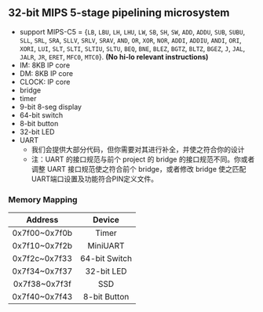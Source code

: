 ## 32-bit MIPS 5-stage pipelining microsystem
- support MIPS-C5 = {`LB`, `LBU`, `LH`, `LHU`, `LW`, `SB`, `SH`, `SW`, `ADD`, `ADDU`, `SUB`, `SUBU`, `SLL`, `SRL`, `SRA`, `SLLV`, `SRLV`, `SRAV`, `AND`, `OR`, `XOR`, `NOR`, `ADDI`, `ADDIU`, `ANDI`, `ORI`, `XORI`, `LUI`, `SLT`, `SLTI`, `SLTIU`, `SLTU`, `BEQ`, `BNE`, `BLEZ`, `BGTZ`, `BLTZ`, `BGEZ`, `J`, `JAL`, `JALR`, `JR`, `ERET`, `MFC0`, `MTC0`}. **(No hi-lo relevant instructions)**
- IM: 8KB IP core
- DM: 8KB IP core
- CLOCK: IP core
- bridge
- timer
- 9-bit 8-seg display
- 64-bit switch
- 8-bit button
- 32-bit LED
- UART
  - 我们会提供大部分代码，但你需要对其进行补全，并使之符合你的设计
  - 注：UART 的接口规范与前个 project 的 bridge 的接口规范不同。你或者调整 UART 接口规范使之符合前个 bridge，或者修改 bridge 使之匹配 UART端口设置及功能符合PIN定义文件。

### Memory Mapping
| Address | Device |
| :-: | :-: |
| 0x7f00~0x7f0b | Timer |
| 0x7f10~0x7f2b | MiniUART |
| 0x7f2c~0x7f33 | 64-bit Switch |
| 0x7f34~0x7f37 | 32-bit LED |
| 0x7f38~0x7f3f | SSD |
| 0x7f40~0x7f43 | 8-bit Button |